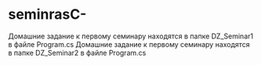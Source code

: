 # seminrasC-
Домашние задание к первому семинару находятся в папке DZ_Seminar1 в файле Program.cs
Домашние задание к первому семинару находятся в папке DZ_Seminar2 в файле Program.cs
